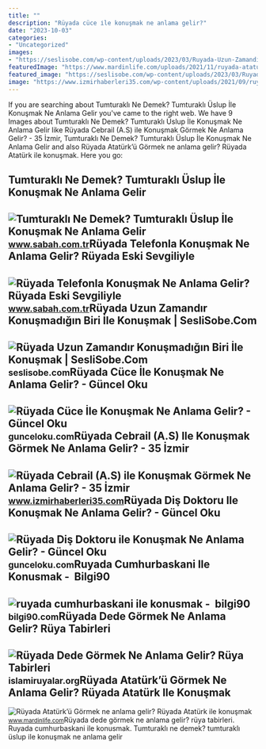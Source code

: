 ```yaml
---
title: ""
description: "Rüyada cüce i̇le konuşmak ne anlama gelir?"
date: "2023-10-03"
categories:
- "Uncategorized"
images:
- "https://seslisobe.com/wp-content/uploads/2023/03/Ruyada-Uzun-Zamandir-Konusmadigin-Biri-Ile-Konusmak-nedir-ne-anlama-gelir-768x484.jpeg"
featuredImage: "https://www.mardinlife.com/uploads/2021/11/ruyada-ataturku-gormek-ne-anlama-gelir-ruyada-ataturk-ile-konusmak-sesini-duymak-ne-demek-99732.png?234234.234234"
featured_image: "https://seslisobe.com/wp-content/uploads/2023/03/Ruyada-Uzun-Zamandir-Konusmadigin-Biri-Ile-Konusmak-nedir-ne-anlama-gelir-768x484.jpeg"
image: "https://www.izmirhaberleri35.com/wp-content/uploads/2021/09/ruyada-cebrail-a-s-ile-konusmak-gormek-ne-anlama-gelir-660x330.jpg"
---
```


If you are searching about Tumturaklı Ne Demek? Tumturaklı Üslup İle Konuşmak Ne Anlama Gelir you've came to the right web. We have 9 Images about Tumturaklı Ne Demek? Tumturaklı Üslup İle Konuşmak Ne Anlama Gelir like Rüyada Cebrail (A.S) ile Konuşmak Görmek Ne Anlama Gelir? - 35 İzmir, Tumturaklı Ne Demek? Tumturaklı Üslup İle Konuşmak Ne Anlama Gelir and also Rüyada Atatürk’ü Görmek ne anlama gelir? Rüyada Atatürk ile konuşmak. Here you go:

Tumturaklı Ne Demek? Tumturaklı Üslup İle Konuşmak Ne Anlama Gelir
------------------------------------------------------------------

 ![Tumturaklı Ne Demek? Tumturaklı Üslup İle Konuşmak Ne Anlama Gelir](https://iasbh.tmgrup.com.tr/78866b/650/344/0/1/725/381?u=https://isbh.tmgrup.com.tr/sbh/2023/02/16/tumturakli-ne-demek-tumturakli-uslup-ile-konusmak-ne-anlama-gelir-cumle-icinde-kullanimi-nasildir-e1-1676553210975.jpg) <small>www.sabah.com.tr</small>Rüyada Telefonla Konuşmak Ne Anlama Gelir? Rüyada Eski Sevgiliyle
-----------------------------------------------------------------

 ![Rüyada Telefonla Konuşmak Ne Anlama Gelir? Rüyada Eski Sevgiliyle](https://iasbh.tmgrup.com.tr/0d503b/752/395/0/30/724/410?u=https://isbh.tmgrup.com.tr/sbh/2021/08/30/ruyada-telefonla-konusmak-ne-anlama-gelir-ruyada-eski-sevgiliyle-ve-tanidik-biriyle-telefonla-konusmak-anlami-nedir-1630318389081.jpg) <small>www.sabah.com.tr</small>Rüyada Uzun Zamandır Konuşmadığın Biri İle Konuşmak | SesliSobe.Com
-------------------------------------------------------------------

 ![Rüyada Uzun Zamandır Konuşmadığın Biri İle Konuşmak | SesliSobe.Com](https://seslisobe.com/wp-content/uploads/2023/03/Ruyada-Uzun-Zamandir-Konusmadigin-Biri-Ile-Konusmak-nedir-ne-anlama-gelir-768x484.jpeg) <small>seslisobe.com</small>Rüyada Cüce İle Konuşmak Ne Anlama Gelir? - Güncel Oku
------------------------------------------------------

 ![Rüyada Cüce İle Konuşmak Ne Anlama Gelir? - Güncel Oku](https://gunceloku.com/uploads/ruyada-cuce-ile-konusmak-ne-anlama-gelir-623f09a2115a6.jpg) <small>gunceloku.com</small>Rüyada Cebrail (A.S) Ile Konuşmak Görmek Ne Anlama Gelir? - 35 İzmir
--------------------------------------------------------------------

 ![Rüyada Cebrail (A.S) ile Konuşmak Görmek Ne Anlama Gelir? - 35 İzmir](https://www.izmirhaberleri35.com/wp-content/uploads/2021/09/ruyada-cebrail-a-s-ile-konusmak-gormek-ne-anlama-gelir-660x330.jpg) <small>www.izmirhaberleri35.com</small>Rüyada Diş Doktoru Ile Konuşmak Ne Anlama Gelir? - Güncel Oku
-------------------------------------------------------------

 ![Rüyada Diş Doktoru ile Konuşmak Ne Anlama Gelir? - Güncel Oku](https://gunceloku.com/uploads/ruyada-dis-doktoru-ile-konusmak-ne-anlama-gelir-627b7eb12c053.jpg) <small>gunceloku.com</small>Ruyada Cumhurbaskani Ile Konusmak - ️ Bilgi90
---------------------------------------------

 ![ruyada cumhurbaskani ile konusmak - ️ bilgi90](https://iatkv.tmgrup.com.tr/77b86e/600/314/0/0/640/334?u=https:%2f%2fitkv.tmgrup.com.tr%2falbum%2f2021%2f11%2f30%2fruyada-cumhurbaskani-ile-konusmak-ne-anlama-gelir-ruyada-cumhurbaskaniyla-kahve-icmek-yemek-yedigini-gormek-hayirli-midir-ruyada-cumhurbaskani-olmak-n-1638305418177.jpg) <small>bilgi90.com</small>Rüyada Dede Görmek Ne Anlama Gelir? Rüya Tabirleri
--------------------------------------------------

 ![Rüyada Dede Görmek Ne Anlama Gelir? Rüya Tabirleri](https://islamiruyalar.org/wp-content/uploads/2021/06/ruyada-olmus-dede.jpg) <small>islamiruyalar.org</small>Rüyada Atatürk’ü Görmek Ne Anlama Gelir? Rüyada Atatürk Ile Konuşmak
--------------------------------------------------------------------

 ![Rüyada Atatürk’ü Görmek ne anlama gelir? Rüyada Atatürk ile konuşmak](https://www.mardinlife.com/uploads/2021/11/ruyada-ataturku-gormek-ne-anlama-gelir-ruyada-ataturk-ile-konusmak-sesini-duymak-ne-demek-99732.png?234234.234234) <small>www.mardinlife.com</small>Rüyada dede görmek ne anlama gelir? rüya tabirleri. Ruyada cumhurbaskani ile konusmak. Tumturaklı ne demek? tumturaklı üslup i̇le konuşmak ne anlama gelir
